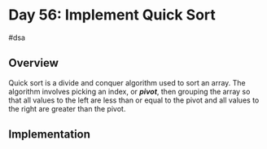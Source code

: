 # Day 56: Implement Quick Sort
#dsa
## Overview
Quick sort is a divide and conquer algorithm used to sort an array. The algorithm involves picking an index, or ***pivot***, then grouping the array so that all values to the left are less than or equal to the pivot and all values to the right are greater than the pivot. 

## Implementation
